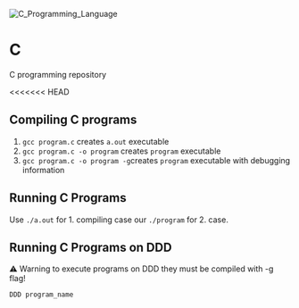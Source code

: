 ![C_Programming_Language](https://github.com/ElmarUhl/C/assets/157088447/17ee5f8a-0079-488c-be4b-44326719e6bb)

# C

C programming repository

<<<<<<< HEAD
## Compiling C programs

1. ```gcc program.c``` creates ```a.out``` executable
2. ```gcc program.c -o program``` creates ```program``` executable
3. ```gcc program.c -o program -g```creates ```program``` executable with debugging information

## Running C Programs

Use ```./a.out``` for 1. compiling case our ```./program``` for 2. case.

## Running C Programs on DDD

⚠️ Warning to execute programs on DDD they must be compiled with -g flag!

```DDD program_name```
